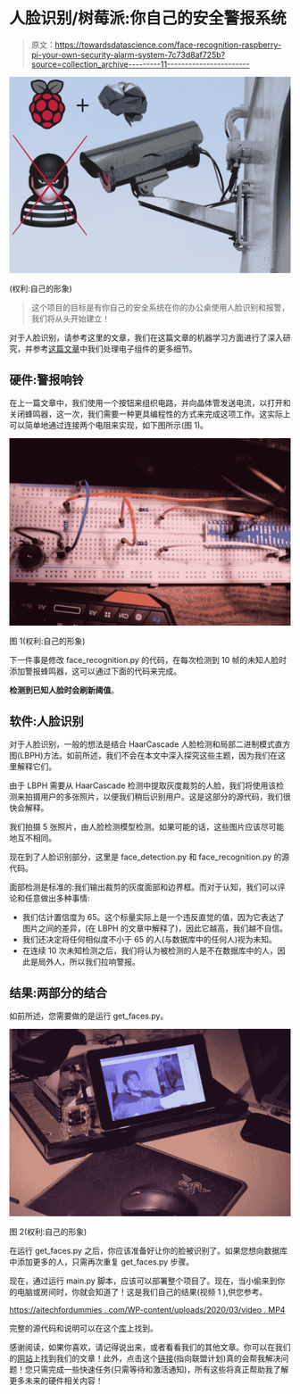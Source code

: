 # 人脸识别/树莓派:你自己的安全警报系统

> 原文：<https://towardsdatascience.com/face-recognition-raspberry-pi-your-own-security-alarm-system-7c73d8af725b?source=collection_archive---------11----------------------->

![](img/298c67fd26f978a786dd516b314e9223.png)

(权利:自己的形象)

> 这个项目的目标是有你自己的安全系统在你的办公桌使用人脸识别和报警，我们将从头开始建立！

对于人脸识别，请参考这里的文章，我们在这篇文章的机器学习方面进行了深入研究，并参考[这篇文章](https://aitechfordummies.com/home/blog-post/rpi-make-your-own-alarm-and-buzzer/)中我们处理电子组件的更多细节。

## 硬件:警报响铃

在上一篇文章中，我们使用一个按钮来组织电路，并向晶体管发送电流，以打开和关闭蜂鸣器，这一次，我们需要一种更具编程性的方式来完成这项工作。这实际上可以简单地通过连接两个电阻来实现，如下图所示(图 1)。

![](img/21532fc273ada44c3190a54870a5f663.png)

图 1(权利:自己的形象)

下一件事是修改 face_recognition.py 的代码，在每次检测到 10 帧的未知人脸时添加警报蜂鸣器，这可以通过下面的代码来完成。

**检测到已知人脸时会刷新阈值**。

## 软件:人脸识别

对于人脸识别，一般的想法是结合 HaarCascade 人脸检测和局部二进制模式直方图(LBPH)方法。如前所述，我们不会在本文中深入探究这些主题，因为我们在这里解释它们。

由于 LBPH 需要从 HaarCascade 检测中提取灰度裁剪的人脸，我们将使用该检测来拍摄用户的多张照片，以便我们稍后识别用户。这是这部分的源代码，我们很快会解释。

我们拍摄 5 张照片，由人脸检测模型检测。如果可能的话，这些图片应该尽可能地互不相同。

现在到了人脸识别部分，这里是 face_detection.py 和 face_recognition.py 的源代码。

面部检测是标准的:我们输出裁剪的灰度面部和边界框。而对于认知，我们可以评论和任意做出多种事情:

*   我们估计置信度为 65。这个标量实际上是一个违反直觉的值，因为它表达了图片之间的差异，(在 LBPH 的文章中解释了)，因此它越高，我们越不自信。
*   我们还决定将任何相似度不小于 65 的人(与数据库中的任何人)视为未知。
*   在连续 10 次未知检测之后，我们将认为被检测的人是不在数据库中的人，因此是局外人，所以我们拉响警报。

## 结果:两部分的结合

如前所述，您需要做的是运行 get_faces.py。

![](img/15d91f23eacd6e9aa1e0a02d1f78d992.png)

图 2(权利:自己的形象)

在运行 get_faces.py 之后，你应该准备好让你的脸被识别了。如果您想向数据库中添加更多的人，只需再次重复 get_faces.py 步骤。

现在，通过运行 main.py 脚本，应该可以部署整个项目了。现在，当小偷来到你的电脑或房间时，你就会知道了！这是我们自己的结果(视频 1 ),供您参考。

[https://aitechfordummies . com/WP-content/uploads/2020/03/video . MP4](https://aitechfordummies.com/wp-content/uploads/2020/03/video.mp4)

完整的源代码和说明可以在这个[库](https://github.com/miki998/IoT_security_system)上找到。

感谢阅读，如果你喜欢，请记得说出来，或者看看我们的其他文章。你可以在我们的[网站](http://aitechfordummies.com)上找到我们的文章！此外，点击这个[链接](https://direct-link.net/91830/aitechfordummies)(指向联盟计划)真的会帮我解决问题！您只需完成一些快速任务(只需等待和激活通知)，所有这些将真正帮助我了解更多未来的硬件相关内容！